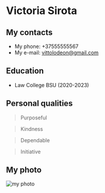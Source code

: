 # **Victoria Sirota**
## My contacts

- My phone: +37555555567
- My e-mail: vittolodeon@gmail.com

## Education

- Law College BSU (2020-2023)

## Personal qualities
> Purposeful

> Kindness

> Dependable

>Initiative

## My photo
![my photo](https://static.wikia.nocookie.net/gensin-impact/images/f/f9/Wildlife_Jade-Eyed_Cat_Icon.png/revision/latest?cb=20210316084825)